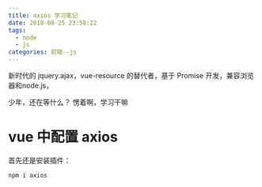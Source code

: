 ```yaml
---
title: axios 学习笔记
date: 2018-08-25 23:58:22
tags: 
  - node
  - js
categories: 前端--js
---
```


新时代的 jquery.ajax，vue-resource 的替代者，基于 Promise 开发，兼容浏览器和node.js，

少年，还在等什么？ 愣着啊，学习干嘛

# vue 中配置 axios

首先还是安装插件：

```
npm i axios
```